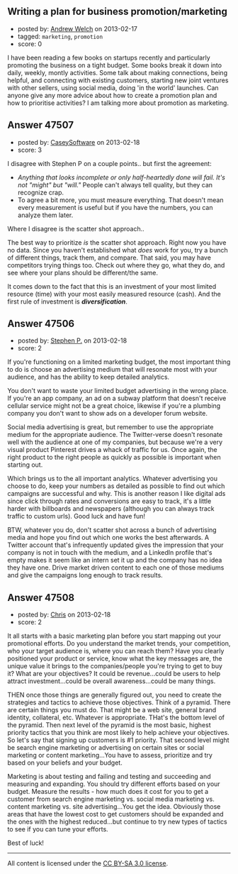 ## Writing a plan for business promotion/marketing

- posted by: [Andrew Welch](https://stackexchange.com/users/-1/23639-andrew-welch) on 2013-02-17
- tagged: `marketing`, `promotion`
- score: 0

I have been reading a few books on startups recently and particularly promoting the business on a tight budget. Some books break it down into daily, weekly, montly activities. Some talk about making connections, being helpful, and connecting with existing customers, starting new joint ventures with other sellers, using social media, doing 'in the world' launches. 
Can anyone give any more advice about how to create a promotion plan and how to prioritise activities?
I am talking more about promotion as marketing.


## Answer 47507

- posted by: [CaseySoftware](https://stackexchange.com/users/-1/11314-caseysoftware) on 2013-02-18
- score: 3

I disagree with Stephen P on a couple points.. but first the agreement:

 - *Anything that looks incomplete or only half-heartedly done will fail. It's not "might" but "will."* People can't always tell quality, but they can recognize crap.
 - To agree a bit more, you must measure everything. That doesn't mean every measurement is useful but if you have the numbers, you can analyze them later.

Where I disagree is the scatter shot approach..

The best way to prioritize *is* the scatter shot approach. Right now you have no data. Since you haven't established what *does* work for you, try a bunch of different things, track them, and compare. That said, you may have competitors trying things too. Check out where they go, what they do, and see where your plans should be different/the same.

It comes down to the fact that this is an investment of your most limited resource (time) with your most easily measured resource (cash). And the first rule of investment is ***diversification***.


## Answer 47506

- posted by: [Stephen P.](https://stackexchange.com/users/-1/25058-stephen-p) on 2013-02-18
- score: 2

If you're functioning on a limited marketing budget, the most important thing to do is choose an advertising medium that will resonate most with your audience, and has the ability to keep detailed analytics. 

You don't want to waste your limited budget advertising in the wrong place. If you're an app company, an ad on a subway platform that doesn't receive cellular service might not be a great choice, likewise if you're a plumbing company you don't want to show ads on a developer forum website. 

Social media advertising is great, but remember to use the appropriate medium for the appropriate audience. The Twitter-verse doesn't resonate well with the audience at one of my companies, but because we're a very visual product Pinterest drives a whack of traffic for us. Once again, the right product to the right people as quickly as possible is important when starting out. 

Which brings us to the all important analytics. Whatever advertising you choose to do, keep your numbers as detailed as possible to find out which campaigns are successful and why. This is another reason I like digital ads since click through rates and conversions are easy to track, it's a little harder with billboards and newspapers (although you can always track traffic to custom urls). Good luck and have fun!

BTW, whatever you do, don't scatter shot across a bunch of advertising media and hope you find out which one works the best afterwards. A Twitter account that's infrequently updated gives the impression that your company is not in touch with the medium, and a LinkedIn profile that's empty makes it seem like an intern set it up and the company has no idea they have one. Drive market driven content to each one of those mediums and give the campaigns long enough to track results. 


## Answer 47508

- posted by: [Chris](https://stackexchange.com/users/-1/412-chris) on 2013-02-18
- score: 2

It all starts with a basic marketing plan before you start mapping out your promotional efforts. Do you understand the market trends, your competition, who your target audience is, where you can reach them? Have you clearly positioned your product or service, know what the key messages are, the unique value it brings to the companies/people you're trying to get to buy it? What are your objectives? It could be revenue...could be users to help attract investment...could be overall awareness...could be many things. 

THEN once those things are generally figured out, you need to create the strategies and tactics to achieve those objectives. Think of a pyramid. There are certain things you must do. That might be a web site, general brand identity, collateral, etc. Whatever is appropriate. THat's the bottom level of the pyramid. Then next level of the pyramid is the most basic, highest priority tactics that you think are most likely to help achieve your objectives. So let's say that signing up customers is #1 priority. That second level might be search engine marketing or advertising on certain sites or social marketing or content marketing...You have to assess, prioritize and try based on your beliefs and your budget. 

Marketing is about testing and failing and testing and succeeding and measuring and expanding. You should try different efforts based on your budget. Measure the results - how much does it cost for you to get a customer from search engine marketing vs. social media marketing vs. content marketing vs. site advertising...You get the idea. Obviously those areas that have the lowest cost to get customers should be expanded and the ones with the highest reduced...but continue to try new types of tactics to see if you can tune your efforts.

Best of luck!




---

All content is licensed under the [CC BY-SA 3.0 license](https://creativecommons.org/licenses/by-sa/3.0/).

